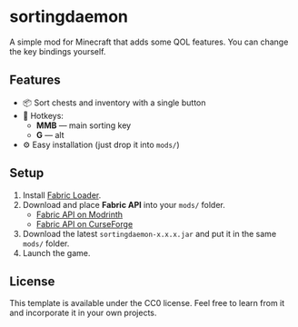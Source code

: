 # sortingdaemon

A simple mod for Minecraft that adds some QOL features. You can change the key bindings yourself.

## Features
- 📦 Sort chests and inventory with a single button
- 🔑 Hotkeys:
    - **MMB** — main sorting key
    - **G** — alt
- ⚙️ Easy installation (just drop it into `mods/`)

## Setup

1. Install [Fabric Loader](https://fabricmc.net/use/installer/).  
2. Download and place **Fabric API** into your `mods/` folder.  
   - [Fabric API on Modrinth](https://modrinth.com/mod/fabric-api)  
   - [Fabric API on CurseForge](https://www.curseforge.com/minecraft/mc-mods/fabric-api)  
3. Download the latest `sortingdaemon-x.x.x.jar` and put it in the same `mods/` folder.  
4. Launch the game.

## License

This template is available under the CC0 license. Feel free to learn from it and incorporate it in your own projects.
